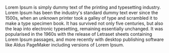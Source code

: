 Lorem Ipsum is simply dummy text of the printing and typesetting industry.
 Lorem Ipsum has been the industry's standard dummy text ever since 
 the 1500s, when an unknown printer took a galley of type and scrambled it
 to make a type specimen book. It has survived not only five centuries, but
also the leap into electronic typesetting, remaining essentially
unchanged. It was popularised in the 1960s with the release of Letraset
sheets containing Lorem Ipsum passages, and more recently with desktop
publishing software like Aldus PageMaker including versions of Lorem Ipsum.

